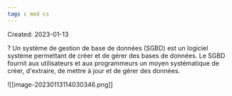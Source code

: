 ```yaml
---
tags : mod cs
---
```

Created: 2023-01-13

?
Un système de gestion de base de données (SGBD) est un logiciel système permettant de créer et de gérer des bases de données. Le SGBD fournit aux utilisateurs et aux programmeurs un moyen systématique de créer, d'extraire, de mettre à jour et de gérer des données. 

![[image-20230113114030346.png]]

